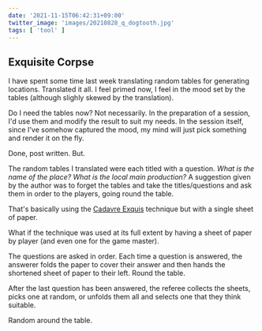 ```yaml
---
date: '2021-11-15T06:42:31+09:00'
twitter_image: 'images/20210828_q_dogtooth.jpg'
tags: [ 'tool' ]
---
```


## Exquisite Corpse

I have spent some time last week translating random tables for generating locations. Translated it all. I feel primed now, I feel in the mood set by the tables (although slighly skewed by the translation).

Do I need the tables now? Not necessarily. In the preparation of a session, I'd use them and modify the result to suit my needs. In the session itself, since I've somehow captured the mood, my mind will just pick something and render it on the fly.

Done, post written. But.

The random tables I translated were each titled with a question. _What is the name of the place?_ _What is the local main production?_ A suggestion given by the author was to forget the tables and take the titles/questions and ask them in order to the players, going round the table.

That's basically using the [Cadavre Exquis](https://en.wikipedia.org/wiki/Exquisite_corpse) technique but with a single sheet of paper.

What if the technique was used at its full extent by having a sheet of paper by player (and even one for the game master).

The questions are asked in order. Each time a question is answered, the answerer folds the paper to cover their answer and then hands the shortened sheet of paper to their left. Round the table.

After the last question has been answered, the referee collects the sheets, picks one at random, or unfolds them all and selects one that they think suitable.

Random around the table.

